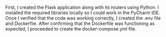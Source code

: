 First, I created the Flask application along with its routers using Python.
I installed the required libraries locally so I could work in the PyCharm IDE.
Once I verified that the code was working correctly, I created the .env file and Dockerfile. 
After confirming that the Dockerfile was functioning as expected, I proceeded to create the docker-compose.yml file.